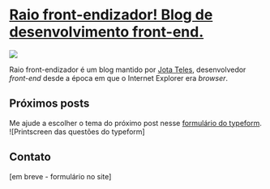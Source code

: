 # [Raio front-endizador! Blog de desenvolvimento front-end.](http://www.jotateles.com.br)

![](http://animaticons-essential.surge.sh/rocket/animat-rocket-color.gif)

Raio front-endizador é um blog mantido por [Jota Teles](www.jotateles.com.br/sobre), desenvolvedor *front-end* desde a época em que o Internet Explorer era *browser*.

## Próximos posts

Me ajude a escolher o tema do próximo post nesse [formulário do typeform](https://teles.typeform.com/to/qv7ydK).
![Printscreen das questões do typeform]

## Contato
[em breve - formulário no site]
